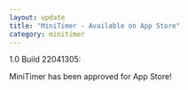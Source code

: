```yaml
---
layout: update
title: "MiniTimer - Available on App Store"
category: minitimer
---
```


1.0 Build 22041305:

MiniTimer has been approved for App Store!